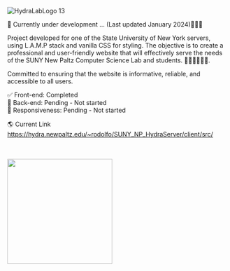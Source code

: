 ![HydraLabLogo 13](https://github.com/RodoJML/SUNY_NP_HydraServer/assets/63088555/66a9fd96-ba45-4a6c-b6d2-fbc69b738ef5)

🚧 Currently under development ... (Last updated January 2024)👷🏼‍♂️<br/>

Project developed for one of the State University of New York servers, using L.A.M.P stack and vanilla CSS for styling. The objective is to create a professional and user-friendly website that will effectively serve the needs of the SUNY New Paltz Computer Science Lab and students. 👩‍💻👨‍💻🧑‍💻. 

Committed to ensuring that the website is informative, reliable, and accessible to all users.

✅ Front-end: Completed<br>
🔴 Back-end: Pending - Not started<br>
🔴 Responsiveness: Pending - Not started<br>

🌎 Current Link
https://hydra.newpaltz.edu/~rodolfo/SUNY_NP_HydraServer/client/src/

<br/><br/>
<img src="https://www.newpaltz.edu/media/web-assets/logos-images-and-icons/logo_transparent.png" style="width: 15rem">

